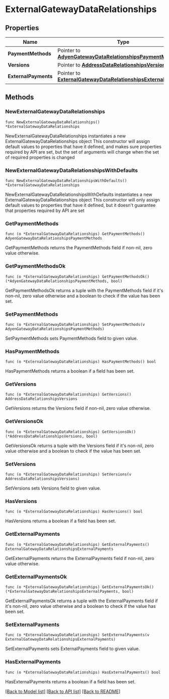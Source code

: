 # ExternalGatewayDataRelationships

## Properties

Name | Type | Description | Notes
------------ | ------------- | ------------- | -------------
**PaymentMethods** | Pointer to [**AdyenGatewayDataRelationshipsPaymentMethods**](AdyenGatewayDataRelationshipsPaymentMethods.md) |  | [optional] 
**Versions** | Pointer to [**AddressDataRelationshipsVersions**](AddressDataRelationshipsVersions.md) |  | [optional] 
**ExternalPayments** | Pointer to [**ExternalGatewayDataRelationshipsExternalPayments**](ExternalGatewayDataRelationshipsExternalPayments.md) |  | [optional] 

## Methods

### NewExternalGatewayDataRelationships

`func NewExternalGatewayDataRelationships() *ExternalGatewayDataRelationships`

NewExternalGatewayDataRelationships instantiates a new ExternalGatewayDataRelationships object
This constructor will assign default values to properties that have it defined,
and makes sure properties required by API are set, but the set of arguments
will change when the set of required properties is changed

### NewExternalGatewayDataRelationshipsWithDefaults

`func NewExternalGatewayDataRelationshipsWithDefaults() *ExternalGatewayDataRelationships`

NewExternalGatewayDataRelationshipsWithDefaults instantiates a new ExternalGatewayDataRelationships object
This constructor will only assign default values to properties that have it defined,
but it doesn't guarantee that properties required by API are set

### GetPaymentMethods

`func (o *ExternalGatewayDataRelationships) GetPaymentMethods() AdyenGatewayDataRelationshipsPaymentMethods`

GetPaymentMethods returns the PaymentMethods field if non-nil, zero value otherwise.

### GetPaymentMethodsOk

`func (o *ExternalGatewayDataRelationships) GetPaymentMethodsOk() (*AdyenGatewayDataRelationshipsPaymentMethods, bool)`

GetPaymentMethodsOk returns a tuple with the PaymentMethods field if it's non-nil, zero value otherwise
and a boolean to check if the value has been set.

### SetPaymentMethods

`func (o *ExternalGatewayDataRelationships) SetPaymentMethods(v AdyenGatewayDataRelationshipsPaymentMethods)`

SetPaymentMethods sets PaymentMethods field to given value.

### HasPaymentMethods

`func (o *ExternalGatewayDataRelationships) HasPaymentMethods() bool`

HasPaymentMethods returns a boolean if a field has been set.

### GetVersions

`func (o *ExternalGatewayDataRelationships) GetVersions() AddressDataRelationshipsVersions`

GetVersions returns the Versions field if non-nil, zero value otherwise.

### GetVersionsOk

`func (o *ExternalGatewayDataRelationships) GetVersionsOk() (*AddressDataRelationshipsVersions, bool)`

GetVersionsOk returns a tuple with the Versions field if it's non-nil, zero value otherwise
and a boolean to check if the value has been set.

### SetVersions

`func (o *ExternalGatewayDataRelationships) SetVersions(v AddressDataRelationshipsVersions)`

SetVersions sets Versions field to given value.

### HasVersions

`func (o *ExternalGatewayDataRelationships) HasVersions() bool`

HasVersions returns a boolean if a field has been set.

### GetExternalPayments

`func (o *ExternalGatewayDataRelationships) GetExternalPayments() ExternalGatewayDataRelationshipsExternalPayments`

GetExternalPayments returns the ExternalPayments field if non-nil, zero value otherwise.

### GetExternalPaymentsOk

`func (o *ExternalGatewayDataRelationships) GetExternalPaymentsOk() (*ExternalGatewayDataRelationshipsExternalPayments, bool)`

GetExternalPaymentsOk returns a tuple with the ExternalPayments field if it's non-nil, zero value otherwise
and a boolean to check if the value has been set.

### SetExternalPayments

`func (o *ExternalGatewayDataRelationships) SetExternalPayments(v ExternalGatewayDataRelationshipsExternalPayments)`

SetExternalPayments sets ExternalPayments field to given value.

### HasExternalPayments

`func (o *ExternalGatewayDataRelationships) HasExternalPayments() bool`

HasExternalPayments returns a boolean if a field has been set.


[[Back to Model list]](../README.md#documentation-for-models) [[Back to API list]](../README.md#documentation-for-api-endpoints) [[Back to README]](../README.md)



